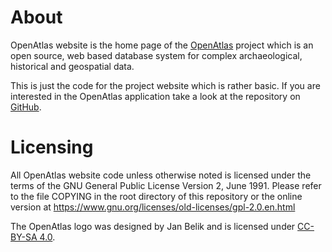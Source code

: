 # About

OpenAtlas website is the home page of the [OpenAtlas](http://openatlas.eu) project which is an open source, web based database system for complex archaeological, historical and geospatial data.

This is just the code for the project website which is rather basic. If you are interested in the OpenAtlas application take a look at the repository on [GitHub](https://github.com/craws/OpenAtlas).


# Licensing

All OpenAtlas website code unless otherwise noted is licensed under the terms of the GNU General Public License Version 2,
June 1991. Please refer to the file COPYING in the root directory of this repository or the online version at https://www.gnu.org/licenses/old-licenses/gpl-2.0.en.html

The OpenAtlas logo was designed by Jan Belik and is licensed under [CC-BY-SA 4.0](<https://creativecommons.org/licenses/by-sa/4.0/>).
